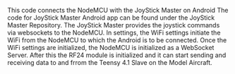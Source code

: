 This code connects the NodeMCU with the JoyStick Master on Android
The code for JoyStick Master Android app can be found under the JoyStick Master Repository. 
The JoyStick Master provides the joystick commands via websockets to the NodeMCU. 
In settings, the WiFi settings initiate the WiFi from the NodeMCU to which the Android is to be connected. 
Once the WiFi settings are initialized, the NodeMCU is initialized as a WebSocket Server. 
After this the RF24 module is initialized and it can start sending and receiving data to and frrom the Teensy 4.1 Slave on the Model Aircraft. 
 